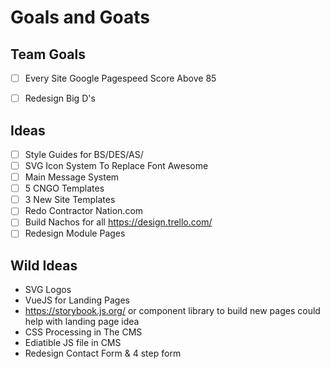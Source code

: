 # Goals and Goats

## Team Goals 
- [ ] Every Site Google Pagespeed Score Above 85
- [ ] Redesign Big D's 


## Ideas 
- [ ] Style Guides for BS/DES/AS/
- [ ] SVG Icon System To Replace Font Awesome
- [ ] Main Message System
- [ ] 5 CNGO Templates
- [ ] 3 New Site Templates
- [ ] Redo Contractor Nation.com 
- [ ] Build Nachos for all https://design.trello.com/
- [ ] Redesign Module Pages

## Wild Ideas
- SVG Logos
- VueJS for Landing Pages
- https://storybook.js.org/  or component library to build new pages could help with landing page idea
- CSS Processing in The CMS
- Ediatible JS file in CMS
- Redesign Contact Form & 4 step form
